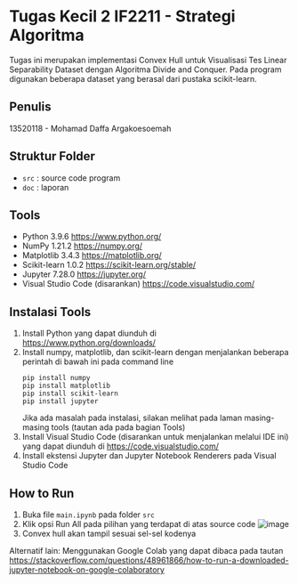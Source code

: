 # Tugas Kecil 2 IF2211 - Strategi Algoritma

Tugas ini merupakan implementasi Convex Hull untuk Visualisasi Tes Linear Separability Dataset dengan Algoritma Divide and Conquer. Pada program digunakan beberapa dataset yang berasal dari pustaka scikit-learn.

## Penulis

13520118 - Mohamad Daffa Argakoesoemah

## Struktur Folder

- `src` : source code program
- `doc` : laporan

## Tools

- Python 3.9.6 https://www.python.org/
- NumPy 1.21.2 https://numpy.org/
- Matplotlib 3.4.3 https://matplotlib.org/
- Scikit-learn 1.0.2 https://scikit-learn.org/stable/
- Jupyter 7.28.0 https://jupyter.org/
- Visual Studio Code (disarankan) https://code.visualstudio.com/

## Instalasi Tools

1. Install Python yang dapat diunduh di https://www.python.org/downloads/
2. Install numpy, matplotlib, dan scikit-learn dengan menjalankan beberapa perintah di bawah ini pada command line
   ```shell
   pip install numpy
   pip install matplotlib
   pip install scikit-learn
   pip install jupyter
   ```
   Jika ada masalah pada instalasi, silakan melihat pada laman masing-masing tools (tautan ada pada bagian Tools)
3. Install Visual Studio Code (disarankan untuk menjalankan melalui IDE ini) yang dapat diunduh di https://code.visualstudio.com/
4. Install ekstensi Jupyter dan Jupyter Notebook Renderers pada Visual Studio Code

## How to Run

1. Buka file `main.ipynb` pada folder `src`
2. Klik opsi Run All pada pilihan yang terdapat di atas source code
   ![image](https://user-images.githubusercontent.com/84183006/155882943-3e652168-abb3-40cd-bfdc-dcb77edf85a1.png)
3. Convex hull akan tampil sesuai sel-sel kodenya

Alternatif lain: 
Menggunakan Google Colab yang dapat dibaca pada tautan https://stackoverflow.com/questions/48961866/how-to-run-a-downloaded-jupyter-notebook-on-google-colaboratory

